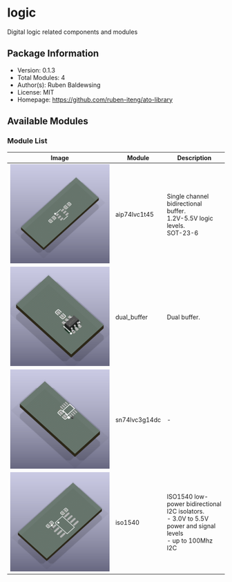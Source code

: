 # logic

Digital logic related components and modules

## Package Information

- Version: 0.1.3
- Total Modules: 4
- Author(s): Ruben Baldewsing
- License: MIT
- Homepage: https://github.com/ruben-iteng/ato-library

## Available Modules

### Module List

| Image | Module | Description |
|-------|--------|-------------|
|![aip74lvc1t45](https://github.com/ruben-iteng/ato-library/raw/main/packages/logic/assets/aip74lvc1t45.png)| aip74lvc1t45 | Single channel bidirectional buffer.<br>    1.2V-5.5V logic levels.<br>    SOT-23-6 |
|![dual_buffer](https://github.com/ruben-iteng/ato-library/raw/main/packages/logic/assets/dual_buffer.png)| dual_buffer | Dual buffer. |
|![sn74lvc3g14dc](https://github.com/ruben-iteng/ato-library/raw/main/packages/logic/assets/sn74lvc3g14dc.png)| sn74lvc3g14dc | - |
|![iso1540](https://github.com/ruben-iteng/ato-library/raw/main/packages/logic/assets/iso1540.png)| iso1540 | ISO1540 low-power bidirectional I2C isolators.<br>    - 3.0V to 5.5V power and signal levels<br>    - up to 100Mhz I2C |
